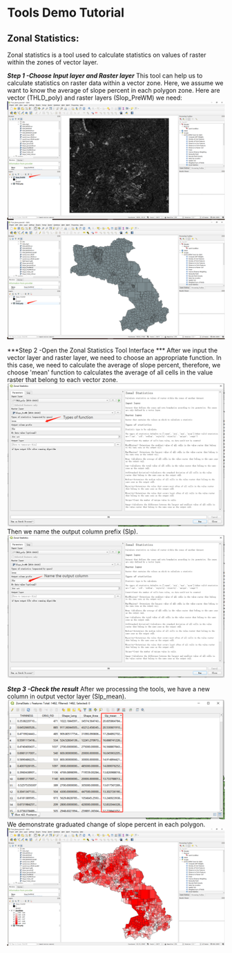 # Tools Demo Tutorial

## Zonal Statistics:
Zonal statistics is a tool used to calculate statistics on values of raster within the zones of vector layer.

***Step 1 -Choose Input layer and Raster layer***
This tool can help us to calculate statistics on raster data within a vector zone. Here, we assume we want to know the average of slope percent in each polygon zone. Here are vector (THLD_poly) and raster layers (Slop_PreWM) we need:
![demo1_raster_data](images/demo1_raster_data.png)
![demo1_vector_data](images/demo1_vector_data.png)

***Step 2 -Open the Zonal Statistics Tool Interface ***
After we input the vector layer and raster layer, we need to choose an appropriate function. In this case, we need to calculate the average of slope percent, therefore, we choose 'mean' function to calculates the average of all cells in the value raster that belong to each vector zone.
![demo1_function_choose](images/demo1_function_choose.png)
Then we name the output column prefix (Slp).
![demo1_name_output](images/demo1_name_output.png)

***Step 3 -Check the result***
After we processing the tools, we have a new column in output vector layer (Slp_mean).
![demo1_result](images/demo1_result.png)
We demonstrate graduated change of slope percent in each polygon.
![demo1_result_present](images/demo1_result_present.png)

